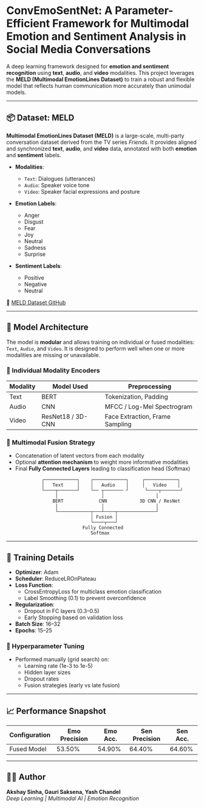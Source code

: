 # ConvEmoSentNet: A Parameter-Efficient Framework for Multimodal Emotion and Sentiment Analysis in Social Media Conversations

A deep learning framework designed for **emotion and sentiment recognition** using **text**, **audio**, and **video** modalities. This project leverages the **MELD (Multimodal EmotionLines Dataset)** to train a robust and flexible model that reflects human communication more accurately than unimodal models.

---

## 📦 Dataset: MELD

**Multimodal EmotionLines Dataset (MELD)** is a large-scale, multi-party conversation dataset derived from the TV series *Friends*. It provides aligned and synchronized **text**, **audio**, and **video** data, annotated with both **emotion** and **sentiment** labels.

- **Modalities**:  
  - `Text`: Dialogues (utterances)  
  - `Audio`: Speaker voice tone  
  - `Video`: Speaker facial expressions and posture

- **Emotion Labels**:  
  - Anger  
  - Disgust  
  - Fear  
  - Joy  
  - Neutral  
  - Sadness  
  - Surprise  

- **Sentiment Labels**:  
  - Positive  
  - Negative  
  - Neutral  

🔗 [MELD Dataset GitHub](https://github.com/declare-lab/MELD)

---

## 🧠 Model Architecture

The model is **modular** and allows training on individual or fused modalities: `Text`, `Audio`, and `Video`. It is designed to perform well when one or more modalities are missing or unavailable.

### 🔹 Individual Modality Encoders

| Modality | Model Used         | Preprocessing                  |
|----------|--------------------|--------------------------------|
| Text     | BERT               | Tokenization, Padding          |
| Audio    | CNN                | MFCC / Log-Mel Spectrogram     |
| Video    | ResNet18 / 3D-CNN  | Face Extraction, Frame Sampling|

### 🔹 Multimodal Fusion Strategy

- Concatenation of latent vectors from each modality  
- Optional **attention mechanism** to weight more informative modalities  
- Final **Fully Connected Layers** leading to classification head (Softmax)

```
             ┌────────────┐    ┌────────────┐     ┌────────────┐
             │   Text     │    │   Audio    │     │   Video    │
             └────┬───────┘    └── ┬─────── ┘      └────┬───────┘
                  │                │                   │
                 BERT             CNN            3D CNN / ResNet
                  │                │                   │
                  └────────────┬───┴────┬──────────────┘
                               │ Fusion │
                               └────┬───┘
                            Fully Connected
                               Softmax
```

---

## 🧪 Training Details

- **Optimizer**: Adam
- **Scheduler**: ReduceLROnPlateau  
- **Loss Function**:  
  - CrossEntropyLoss for multiclass emotion classification  
  - Label Smoothing (0.1) to prevent overconfidence  
- **Regularization**:  
  - Dropout in FC layers (0.3–0.5)  
  - Early Stopping based on validation loss  
- **Batch Size**: 16–32  
- **Epochs**: 15–25  

### 🧵 Hyperparameter Tuning

- Performed manually (grid search) on:
  - Learning rate (1e-3 to 1e-5)  
  - Hidden layer sizes  
  - Dropout rates  
  - Fusion strategies (early vs late fusion)

---

## 📈 Performance Snapshot

| Configuration          | Emo Precision | Emo Acc. | Sen Precision | Sen Acc. |
|------------------------|---------------|----------|---------------|----------|
| Fused Model            | 53.50%        | 54.90%   | 64.40%        | 64.60%   |

---

## 🧑‍💻 Author

**Akshay Sinha, Gauri Saksena, Yash Chandel**  
_Deep Learning | Multimodal AI | Emotion Recognition_
